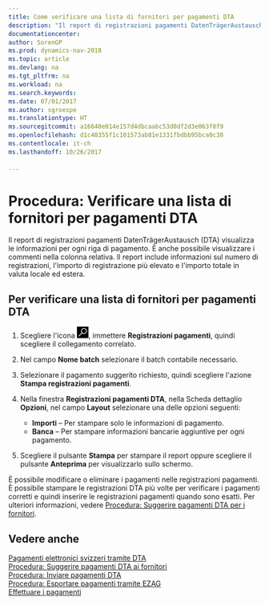 ```yaml
---
title: Come verificare una lista di fornitori per pagamenti DTA
description: "Il report di registrazioni pagamenti DatenTrägerAustausch (DTA) visualizza le informazioni per ogni riga di pagamento. È anche possibile visualizzare i commenti nella colonna relativa. Il report include informazioni sul numero di registrazioni, l'importo di registrazione più elevato e l'importo totale in valuta locale ed estera."
documentationcenter: 
author: SorenGP
ms.prod: dynamics-nav-2018
ms.topic: article
ms.devlang: na
ms.tgt_pltfrm: na
ms.workload: na
ms.search.keywords: 
ms.date: 07/01/2017
ms.author: sgroespe
ms.translationtype: HT
ms.sourcegitcommit: a16640e014e157d4dbcaabc53d0df2d3e063f8f9
ms.openlocfilehash: d1c48355f1c101573ab81e1331fbdbb95bca0c38
ms.contentlocale: it-ch
ms.lasthandoff: 10/26/2017

---
```

# <a name="how-to-verify-a-list-of-vendors-for-dta-payments"></a>Procedura: Verificare una lista di fornitori per pagamenti DTA
Il report di registrazioni pagamenti DatenTrägerAustausch (DTA) visualizza le informazioni per ogni riga di pagamento. È anche possibile visualizzare i commenti nella colonna relativa. Il report include informazioni sul numero di registrazioni, l'importo di registrazione più elevato e l'importo totale in valuta locale ed estera.  

## <a name="to-verify-a-list-of-vendors-for-dta-payments"></a>Per verificare una lista di fornitori per pagamenti DTA  

1.  Scegliere l'icona ![Cerca pagina o report](../../media/ui-search/search_small.png "icona Cerca pagina o report"), immettere **Registrazioni pagamenti**, quindi scegliere il collegamento correlato.  
2.  Nel campo **Nome batch** selezionare il batch contabile necessario.  
3.  Selezionare il pagamento suggerito richiesto, quindi scegliere l'azione **Stampa registrazioni pagamenti**.  
4.  Nella finestra **Registrazioni pagamenti DTA**, nella Scheda dettaglio **Opzioni**, nel campo **Layout** selezionare una delle opzioni seguenti:  

    - **Importi** – Per stampare solo le informazioni di pagamento.  
    - **Banca** – Per stampare informazioni bancarie aggiuntive per ogni pagamento.  

5.  Scegliere il pulsante **Stampa** per stampare il report oppure scegliere il pulsante **Anteprima** per visualizzarlo sullo schermo.  

È possibile modificare o eliminare i pagamenti nelle registrazioni pagamenti. È possibile stampare le registrazioni DTA più volte per verificare i pagamenti corretti e quindi inserire le registrazioni pagamenti quando sono esatti. Per ulteriori informazioni, vedere [Procedura: Suggerire pagamenti DTA per i fornitori](how-to-suggest-dta-payment-for-vendors.md).  

## <a name="see-also"></a>Vedere anche  
 [Pagamenti elettronici svizzeri tramite DTA](swiss-electronic-payments-using-dta.md)   
 [Procedura: Suggerire pagamenti DTA ai fornitori](how-to-suggest-dta-payment-for-vendors.md)   
 [Procedura: Inviare pagamenti DTA](how-to-submit-dta-payments.md)   
 [Procedura: Esportare pagamenti tramite EZAG](how-to-export-payments-using-ezag.md)   
 [Effettuare i pagamenti](../../payables-make-payments.md)

